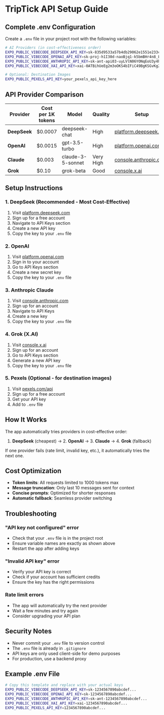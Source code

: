 # TripTick API Setup Guide

## Complete .env Configuration

Create a `.env` file in your project root with the following variables:

```bash
# AI Providers (in cost-effectiveness order)
EXPO_PUBLIC_VIBECODE_DEEPSEEK_API_KEY=sk-835d9533a57b4db29062e1551e233c49
EXPO_PUBLIC_VIBECODE_OPENAI_API_KEY=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
EXPO_PUBLIC_VIBECODE_ANTHROPIC_API_KEY=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
EXPO_PUBLIC_VIBECODE_XAI_API_KEY=xai-0ATBihUeEg2m3oOKS4bIFiC49BgKSGvKg2RbE9CNgH9sSgdjPDsO6DHdQ7VStjb0yl34ht78Tt8wYIvf

# Optional: Destination Images
EXPO_PUBLIC_PEXELS_API_KEY=your_pexels_api_key_here
```

## API Provider Comparison

| Provider | Cost per 1K tokens | Model | Quality | Setup |
|----------|-------------------|-------|---------|-------|
| **DeepSeek** | $0.0007 | deepseek-chat | High | [platform.deepseek.com](https://platform.deepseek.com) |
| **OpenAI** | $0.0015 | gpt-3.5-turbo | High | [platform.openai.com](https://platform.openai.com/api-keys) |
| **Claude** | $0.003 | claude-3-5-sonnet | Very High | [console.anthropic.com](https://console.anthropic.com) |
| **Grok** | $0.10 | grok-beta | Good | [console.x.ai](https://console.x.ai) |

## Setup Instructions

### 1. DeepSeek (Recommended - Most Cost-Effective)
1. Visit [platform.deepseek.com](https://platform.deepseek.com)
2. Sign up for a free account
3. Navigate to API Keys section
4. Create a new API key
5. Copy the key to your `.env` file

### 2. OpenAI
1. Visit [platform.openai.com](https://platform.openai.com/api-keys)
2. Sign in to your account
3. Go to API Keys section
4. Create a new secret key
5. Copy the key to your `.env` file

### 3. Anthropic Claude
1. Visit [console.anthropic.com](https://console.anthropic.com)
2. Sign up for an account
3. Navigate to API Keys
4. Create a new key
5. Copy the key to your `.env` file

### 4. Grok (X.AI)
1. Visit [console.x.ai](https://console.x.ai)
2. Sign up for an account
3. Go to API Keys section
4. Generate a new API key
5. Copy the key to your `.env` file

### 5. Pexels (Optional - for destination images)
1. Visit [pexels.com/api](https://pexels.com/api)
2. Sign up for a free account
3. Get your API key
4. Add to `.env` file

## How It Works

The app automatically tries providers in cost-effective order:

1. **DeepSeek** (cheapest) → 2. **OpenAI** → 3. **Claude** → 4. **Grok** (fallback)

If one provider fails (rate limit, invalid key, etc.), it automatically tries the next one.

## Cost Optimization

- **Token limits**: All requests limited to 1000 tokens max
- **Message truncation**: Only last 10 messages sent for context
- **Concise prompts**: Optimized for shorter responses
- **Automatic fallback**: Seamless provider switching

## Troubleshooting

### "API key not configured" error
- Check that your `.env` file is in the project root
- Ensure variable names are exactly as shown above
- Restart the app after adding keys

### "Invalid API key" error
- Verify your API key is correct
- Check if your account has sufficient credits
- Ensure the key has the right permissions

### Rate limit errors
- The app will automatically try the next provider
- Wait a few minutes and try again
- Consider upgrading your API plan

## Security Notes

- Never commit your `.env` file to version control
- The `.env` file is already in `.gitignore`
- API keys are only used client-side for demo purposes
- For production, use a backend proxy

## Example .env File

```bash
# Copy this template and replace with your actual keys
EXPO_PUBLIC_VIBECODE_DEEPSEEK_API_KEY=sk-1234567890abcdef...
EXPO_PUBLIC_VIBECODE_OPENAI_API_KEY=sk-1234567890abcdef...
EXPO_PUBLIC_VIBECODE_ANTHROPIC_API_KEY=sk-ant-1234567890abcdef...
EXPO_PUBLIC_VIBECODE_XAI_API_KEY=xai-1234567890abcdef...
EXPO_PUBLIC_PEXELS_API_KEY=1234567890abcdef...
```
